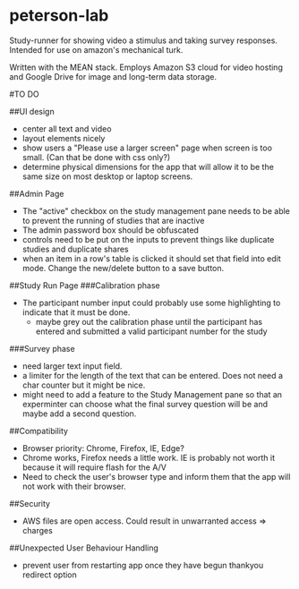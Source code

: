 # peterson-lab
Study-runner for showing video a stimulus and taking survey responses. Intended for use on amazon's mechanical turk. 

Written with the MEAN stack. Employs Amazon S3 cloud for video hosting and Google Drive for image and long-term data storage. 

#TO DO

##UI design
- center all text and video
- layout elements nicely
- show users a "Please use a larger screen" page when screen is too small. (Can that be done with css only?)
- determine physical dimensions for the app that will allow it to be the same size on most desktop or laptop screens.


##Admin Page
- The "active" checkbox on the study management pane needs to be able to prevent the running of studies that are inactive
- The admin password box should be obfuscated
- controls need to be put on the inputs to prevent things like duplicate studies and duplicate shares
- when an item in a row's table is clicked it should set that field into edit mode. Change the new/delete button to a save button.

##Study Run Page
###Calibration phase
- The participant number input could probably use some highlighting to indicate that it must be done.
  - maybe grey out the calibration phase until the participant has entered and submitted a valid participant number for the study

###Survey phase
- need larger text input field.
- a limiter for the length of the text that can be entered. Does not need a char counter but it might be nice.
- might need to add a feature to the Study Management pane so that an experminter can choose what the final survey question will be and maybe add a second question.

##Compatibility
- Browser priority: Chrome, Firefox, IE, Edge?
- Chrome works, Firefox needs a little work. IE is probably not worth it because it will require flash for the A/V
- Need to check the user's browser type and inform them that the app will not work with their browser.

##Security
- AWS files are open access. Could result in unwarranted access => charges

##Unexpected User Behaviour Handling
- prevent user from restarting app once they have begun
thankyou
    redirect option
